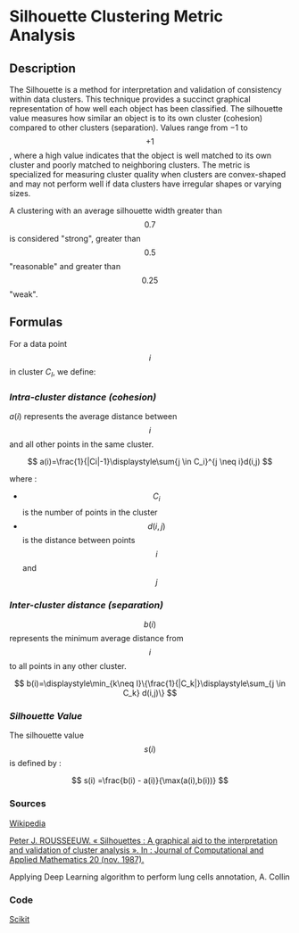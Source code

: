 # Silhouette Clustering Metric Analysis

## Description

The Silhouette is a method for interpretation and validation of consistency within data clusters. This technique provides a succinct graphical representation of how well each object has been classified.
The silhouette value measures how similar an object is to its own cluster (cohesion) compared to other clusters (separation). Values range from $-1$ to $$+1$$, where a high value indicates that the object is well matched to its own cluster and poorly matched to neighboring clusters.
The metric is specialized for measuring cluster quality when clusters are convex-shaped and may not perform well if data clusters have irregular shapes or varying sizes.

A clustering with an average silhouette width greater than $$0.7$$ is considered "strong", greater than $$0.5$$ "reasonable" and greater than $$0.25$$ "weak". 

## Formulas

For a data point $$i$$ in cluster $C_I$, we define:

### *Intra-cluster distance (cohesion)*

$a(i)$ represents the average distance between $$i$$ and all other points in the same cluster.

$$
a(i)=\frac{1}{|Ci|-1}\displaystyle\sum{j \in C_i}^{j \neq i}d(i,j)
$$

where : 
- $$C_i$$ is the number of points in the cluster
- $$d(i,j)$$ is the distance between points $$i$$ and $$j$$

### *Inter-cluster distance (separation)*

$$b(i)$$ represents the minimum average distance from $$i$$ to all points in any other cluster.

$$
b(i)=\displaystyle\min_{k\neq I}\{\frac{1}{|C_k|}\displaystyle\sum_{j \in C_k} d(i,j)\}
$$

### *Silhouette Value*

The silhouette value $$s(i)$$ is defined by :

$$
s(i) =\frac{b(i) - a(i)}{\max(a(i),b(i))}
$$


### Sources 

[Wikipedia](https://en.wikipedia.org/wiki/Silhouette_(clustering))

[Peter J. ROUSSEEUW. « Silhouettes : A graphical aid to the interpretation and validation of cluster analysis ». In : Journal of Computational and Applied Mathematics 20 (nov. 1987).](https://doi.org/10.1016/0377-0427(87)90125-7)

Applying Deep Learning algorithm to perform lung cells annotation, A. Collin

### Code 

[Scikit](https://scikit-learn.org/stable/modules/generated/sklearn.metrics.silhouette_score.html) 

